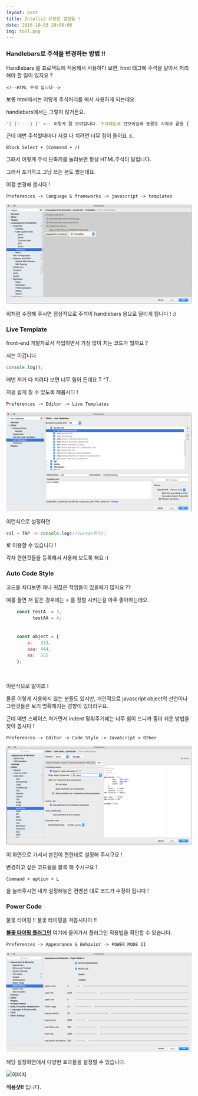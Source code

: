 ```yaml
---
layout: post
title: IntelliJ 유용한 설정들 !
date: 2016-10-03 20:00:00
img: tool.png
---
```


### Handlebars로 주석을 변경하는 방법 !! 

Handlebars 를 프로젝트에 적용해서 사용하다 보면, html 태그에 주석을 달아서 처리해야 할 일이 있지요 ? 

```code
<!--HTML 주석 입니다-->
```

보통 html에서는 이렇게 주석처리를 해서 사용하게 되는데요. 

handlebars에서는 그렇지 않거든요. 


```js
'{ {!----} }' <-- 이렇게 잘 보여집니다. 주석때문에 안보이길래 중괄호 시작과 끝을 { 한칸씩 띄웠습니다. } 
``` 


근데 매번 주석할때마다 저걸 다 치려면 너무 힘이 들어요 :(..

```code
Block Select + (Command + /)
```

그래서 이렇게 주석 단축키를 눌러보면 항상 HTML주석이 달립니다. 

그래서 포기하고 그냥 쓰는 분도 봤는데요. 

이걸 변경해 봅시다 ! 


```code
Preferences -> language & frameworks -> javascript -> templates
```  


![이미지](/images/intellij/intellij1.png)


위처럼 수정해 주시면 정상적으로 주석이 handlebars 용으로 달리게 됩니다 ! :)
 
 
 
 
### Live Template 

front-end 개발자로서 작업하면서 가장 많이 치는 코드가 뭘까요 ? 

저는 이겁니다.


```js
console.log();
```

매번 저거 다 치려다 보면 너무 힘이 든데요 T ^T..

저걸 쉽게 칠 수 있도록 해봅시다 ! 


```code
Preferences -> Editor -> Live Templates
```  

![이미지](/images/intellij/imtellij2.png)

이런식으로 설정하면 

```js
csl + TAP -> console.log(//cursor위치);
```

로 이용할 수 있습니다 ! 

각자 편한것들을 등록해서 사용해 보도록 해요 :) 


### Auto Code Style

코드를 치다보면 꽤나 귀찮은 작업들이 있을때가 많지요 ?? 

예를 들면 저 같은 경우에는 = 를 정렬 시키는걸 아주 좋아하는데요. 


```js
    const testA  = 3,
          testAA = 4;
          
          
    const object = {
        a:   333,
        aaa: 444,
        aa:  555
    };
    
    
```

이런식으로 말이죠 ! 

물론 이렇게 사용하지 않는 분들도 있지만, 개인적으로 javascript object의 선언이나 그런것들은 보기 명확해지는 경향이 있더라구요.


근데 매번 스페이스 쳐가면서 indent 맞춰주기에는 너무 힘이 드니까 좀더 쉬운 방법을 찾아 봅시다 ! 


```code
Preferences -> Editor -> Code Style -> JavaScript > Other
```  

![이미지](/images/intellij/intellij3.png)

이 화면으로 가셔서 본인이 편한대로 설정해 주시구요 !

변경하고 싶은 코드들을 블록 해 주시구요 ! 

```code
Command + option + L 
```  

을 눌러주시면 내가 설정해놓은 컨벤션 대로 코드가 수정이 됩니다 ! 
 

 
 

### Power Code 

불꽃 타이핑 !! 불꽃 타이핑을 쳐봅시다아 !! 

**[불꽃 타이핑 플러그인](https://plugins.jetbrains.com/plugin/8251?pr=)** 여기에 들어가서 플러그인 적용법을 확인할 수 있습니다.

```code
Preferences -> Appearance & Behavior -> POWER MODE II
```  

![이미지](/images/intellij/intellij4.png)

해당 설정화면에서 다양한 효과들을 설정할 수 있습니다.


![이미지](/images/intellij/intellij5.png)

**적용샷!!** 입니다.

